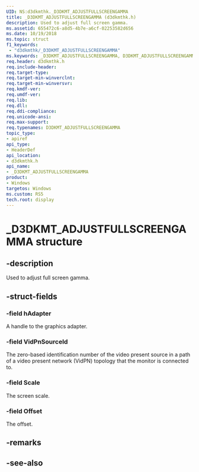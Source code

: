 ```yaml
---
UID: NS:d3dkmthk._D3DKMT_ADJUSTFULLSCREENGAMMA
title: _D3DKMT_ADJUSTFULLSCREENGAMMA (d3dkmthk.h)
description: Used to adjust full screen gamma.
ms.assetid: 655472c6-a8d5-4b7e-a6cf-02253582d656
ms.date: 10/19/2018
ms.topic: struct
f1_keywords:
 - "d3dkmthk/_D3DKMT_ADJUSTFULLSCREENGAMMA"
ms.keywords: _D3DKMT_ADJUSTFULLSCREENGAMMA, D3DKMT_ADJUSTFULLSCREENGAMMA, 
req.header: d3dkmthk.h
req.include-header:
req.target-type:
req.target-min-winverclnt:
req.target-min-winversvr:
req.kmdf-ver:
req.umdf-ver:
req.lib:
req.dll:
req.ddi-compliance:
req.unicode-ansi:
req.max-support:
req.typenames: D3DKMT_ADJUSTFULLSCREENGAMMA
topic_type: 
- apiref
api_type: 
- HeaderDef
api_location: 
- d3dkmthk.h
api_name: 
- _D3DKMT_ADJUSTFULLSCREENGAMMA
product:
- Windows
targetos: Windows
ms.custom: RS5
tech.root: display
---
```


# _D3DKMT_ADJUSTFULLSCREENGAMMA structure

## -description

Used to adjust full screen gamma.

## -struct-fields

### -field hAdapter

A handle to the graphics adapter.

### -field VidPnSourceId

The zero-based identification number of the video present source in a path of a video present network (VidPN) topology that the monitor is connected to.

### -field Scale

The screen scale.

### -field Offset
 
The offset.

## -remarks

## -see-also
